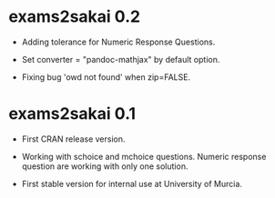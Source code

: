 # exams2sakai 0.2

* Adding tolerance for Numeric Response Questions.

* Set converter = "pandoc-mathjax" by default option.

* Fixing bug 'owd not found' when zip=FALSE.

# exams2sakai 0.1

* First CRAN release version.

* Working with schoice and mchoice questions. Numeric response question are working with only one solution.

* First stable version for internal use at University of Murcia.